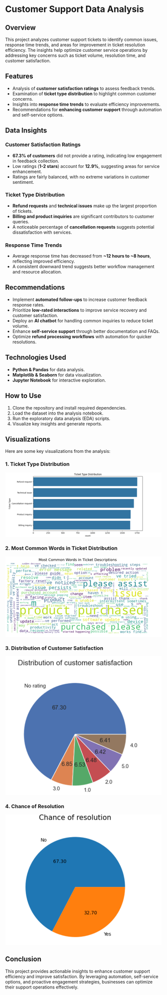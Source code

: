 # Customer Support Data Analysis

## Overview
This project analyzes customer support tickets to identify common issues, response time trends, and areas for improvement in ticket resolution efficiency. The insights help optimize customer service operations by addressing key concerns such as ticket volume, resolution time, and customer satisfaction.

## Features
- Analysis of **customer satisfaction ratings** to assess feedback trends.
- Examination of **ticket type distribution** to highlight common customer concerns.
- Insights into **response time trends** to evaluate efficiency improvements.
- Recommendations for **enhancing customer support** through automation and self-service options.

## Data Insights
### Customer Satisfaction Ratings
- **67.3% of customers** did not provide a rating, indicating low engagement in feedback collection.
- Low ratings (**1-2 stars**) account for **12.9%**, suggesting areas for service enhancement.
- Ratings are fairly balanced, with no extreme variations in customer sentiment.

### Ticket Type Distribution
- **Refund requests** and **technical issues** make up the largest proportion of tickets.
- **Billing and product inquiries** are significant contributors to customer queries.
- A noticeable percentage of **cancellation requests** suggests potential dissatisfaction with services.

### Response Time Trends
- Average response time has decreased from **~12 hours to ~8 hours**, reflecting improved efficiency.
- A consistent downward trend suggests better workflow management and resource allocation.

## Recommendations
- Implement **automated follow-ups** to increase customer feedback response rates.
- Prioritize **low-rated interactions** to improve service recovery and customer satisfaction.
- Deploy an **AI chatbot** for handling common inquiries to reduce ticket volume.
- Enhance **self-service support** through better documentation and FAQs.
- Optimize **refund processing workflows** with automation for quicker resolutions.

## Technologies Used
- **Python & Pandas** for data analysis.
- **Matplotlib & Seaborn** for data visualization.
- **Jupyter Notebook** for interactive exploration.

## How to Use
1. Clone the repository and install required dependencies.
2. Load the dataset into the analysis notebook.
3. Run the exploratory data analysis (EDA) scripts.
4. Visualize key insights and generate reports.

## Visualizations

Here are some key visualizations from the analysis:

### 1. Ticket Type Distribution  
![Ticket Type Distribution](screenshots/ticket_type_distribution.png)

### 2. Most Common Words in Ticket Distribution  
![Most Common Words](screenshots/most_common_words_in_ticket_distribution.png)

### 3. Distribution of Customer Satisfaction  
![Customer Satisfaction](screenshots/distribution_of_customer_satisfaction.png)

### 4. Chance of Resolution  
![Chance of Resolution](screenshots/chance_of_resolution.png)


## Conclusion
This project provides actionable insights to enhance customer support efficiency and improve satisfaction. By leveraging automation, self-service options, and proactive engagement strategies, businesses can optimize their support operations effectively.

